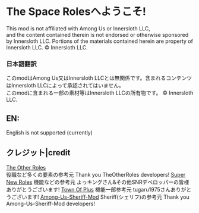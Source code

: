# The Space Rolesへようこそ!
This mod is not affiliated with Among Us or Innersloth LLC,  
and the content contained therein is not endorsed or otherwise sponsored by Innersloth LLC. Portions of the materials contained herein are property of Innersloth LLC. © Innersloth LLC.
### 日本語翻訳
このmodはAmong Us又はInnersloth LLCとは無関係です。含まれるコンテンツはInnersloth LLCによって承認されてはいません。  
このmodに含まれる一部の素材等はInnersloth LLCの所有物です。 © Innersloth LLC.  
## EN:
English is not supported (currently)  
## クレジット|credit
[The Other Roles](https://github.com/TheOtherRolesAU/TheOtherRoles)<br>
役職など多くの要素の参考元
Thank you TheOtherRoles developers!
[Super New Roles]([https://github.com/SuperNewRoles/SuperNewRoles])
機能などの参考元
よっキングさん&その他SNRデベロッパーの皆様ありがとうございます!
[Town Of Plus]([https://github.com/tugaru1975/TownOfPlus])
機能一部参考元
tugaru1975さんありがとうございます!
[Among-Us-Sheriff-Mod]([https://github.com/Woodi-dev/Among-Us-Sheriff-Mod])
Sheriff(シェリフ)の参考元
Thank you Among-Us-Sheriff-Mod developers!  
